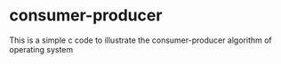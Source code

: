 # consumer-producer
This is a simple c code to illustrate the consumer-producer algorithm of operating system 
